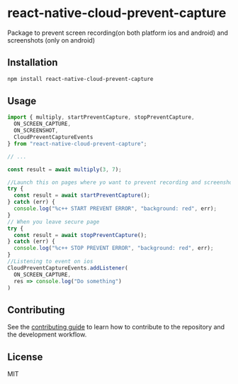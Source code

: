 # react-native-cloud-prevent-capture

Package to prevent screen recording(on both platform ios and android) and screenshots (only on android)

## Installation

```sh
npm install react-native-cloud-prevent-capture
```

## Usage

```js
import { multiply, startPreventCapture, stopPreventCapture,
  ON_SCREEN_CAPTURE,
  ON_SCREENSHOT,
  CloudPreventCaptureEvents
} from "react-native-cloud-prevent-capture";

// ...

const result = await multiply(3, 7);

//Launch this on pages where yo want to prevent recording and screenshots
try {
  const result = await startPreventCapture();
} catch (err) {
  console.log("%c++ START PREVENT ERROR", "background: red", err);
}
// When you leave secure page
try {
  const result = await stopPreventCapture();
} catch (err) {
  console.log("%c++ STOP PREVENT ERROR", "background: red", err);
}
//Listening to event on ios
CloudPreventCaptureEvents.addListener(
  ON_SCREEN_CAPTURE,
  res => console.log("Do something")
)
```

## Contributing

See the [contributing guide](CONTRIBUTING.md) to learn how to contribute to the repository and the development workflow.

## License

MIT

